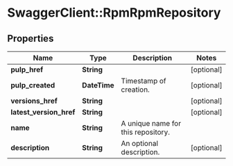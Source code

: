 # SwaggerClient::RpmRpmRepository

## Properties
Name | Type | Description | Notes
------------ | ------------- | ------------- | -------------
**pulp_href** | **String** |  | [optional] 
**pulp_created** | **DateTime** | Timestamp of creation. | [optional] 
**versions_href** | **String** |  | [optional] 
**latest_version_href** | **String** |  | [optional] 
**name** | **String** | A unique name for this repository. | 
**description** | **String** | An optional description. | [optional] 


